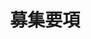---
title : "募集要項"
layout: "career"
description: "団の募集状況とかを書くのかな"


######### about ###############
about:
  enable : true
  title : "求む！理想の団員！"
  content : "君が欲しいのだ。"
  video_thumb : "images/b3.png"
  video_id : "avQ-lCvgI2s"


########### Gallery ##########
gallery:
  enable : true
  images:
  - "images/gallery/g_1.jpg"
  - "images/gallery/g_1.jpg"
  - "images/gallery/g_1.jpg"


########### funfacts ##########
funfacts:
  enable : true
  title : "あなたが得られるもの"
  funfacts_item:
  - name : "チャリンコ"
    icon : "fa-bicycle"
    content : "あああああああああああああああああああああああああああああああああああああああああああああ"
    
  - name : "ベル"
    icon : "fa-bell-o"
    content : "あああああああああああああああああああああああああああああああああああああああああああああ"
    
  - name : "マイコン"
    icon : "fa-microchip"
    content : "あああああああああああああああああああああああああああああああああああああああああああああ"
    
  - name : "電気"
    icon : "fa-plug"
    content : "あああああああああああああああああああああああああああああああああああああああああああああ"
    
########### Career ############
career:
  enable : true
  title : "募集してる楽器"
  job_item:
  - name : "サックス"
    location : "飲めればおっけい"
    form_action : "#"
    about : "With experience in creating visual directions for tech products, you are able to set the standard and lead designers along the way. You are not only able to execute beautiful user experiences yourself but communicate those concepts to the team and clients."
    experiences:
    - "3+ years Development	experience in a startup environment"
    - "Strong knowledge of iOS, Android & Web Platforms"
    - "Dynamic presentation and communication skills"
    - "Self-motivation: You manage your own milestones, deadlines, and priorities"
    
  - name : "サックス"
    location : "飲めればおっけい"
    form_action : "#"
    about : "With experience in creating visual directions for tech products, you are able to set the standard and lead designers along the way. You are not only able to execute beautiful user experiences yourself but communicate those concepts to the team and clients."
    experiences:
    - "3+ years Development	experience in a startup environment"
    - "Strong knowledge of iOS, Android & Web Platforms"
    - "Dynamic presentation and communication skills"
    - "Self-motivation: You manage your own milestones, deadlines, and priorities"


  - name : "サックス"
    location : "飲めればおっけい"
    form_action : "#"
    about : "With experience in creating visual directions for tech products, you are able to set the standard and lead designers along the way. You are not only able to execute beautiful user experiences yourself but communicate those concepts to the team and clients."
    experiences:
    - "3+ years Development	experience in a startup environment"
    - "Strong knowledge of iOS, Android & Web Platforms"
    - "Dynamic presentation and communication skills"
    - "Self-motivation: You manage your own milestones, deadlines, and priorities"


  - name : "サックス"
    location : "飲めればおっけい"
    form_action : "#"
    about : "With experience in creating visual directions for tech products, you are able to set the standard and lead designers along the way. You are not only able to execute beautiful user experiences yourself but communicate those concepts to the team and clients."
    experiences:
    - "3+ years Development	experience in a startup environment"
    - "Strong knowledge of iOS, Android & Web Platforms"
    - "Dynamic presentation and communication skills"
    - "Self-motivation: You manage your own milestones, deadlines, and priorities"

---